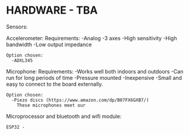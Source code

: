 # HARDWARE - TBA
Sensors:

Accelerometer:
    Requirements:
      -Analog
      -3 axes
      -High sensitivity
      -High bandwidth
      -Low output impedance
      
    Option chosen:
      -ADXL345    



Microphone:
    Requirements:
      -Works well both indoors and outdoors
      -Can run for long periods of time
      -Pressure mounted
      -Inexpensive
      -Small and easy to connect to the board externally.
      
    Option chosen: 
      -Piezo discs (https://www.amazon.com/dp/B07FX6GXB7/)
        These microphones meet our




 Microprocessor and bluetooth and wifi module:

    ESP32 - 
